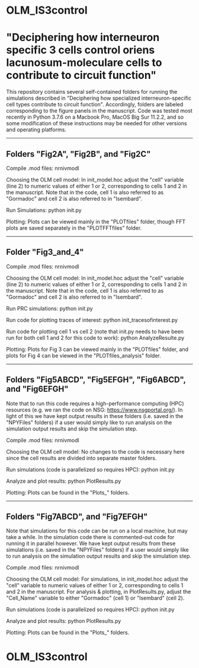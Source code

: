 # OLM_IS3control
"Deciphering how interneuron specific 3 cells control oriens lacunosum-moleculare cells to contribute to circuit function"
==============================================================================

This repository contains several self-contained folders for running the simulations described in "Deciphering how specialized interneuron-specific cell types contribute to circuit function". Accordingly, folders are labeled corresponding to the figure panels in the manuscript. Code was tested most recently in Python 3.7.6 on a Macbook Pro, MacOS Big Sur 11.2.2, and so some modification of these instructions may be needed for other versions and operating platforms.

-------------------------------------
Folders "Fig2A", "Fig2B", and "Fig2C"
-------------------------------------
Compile .mod files:
nrnivmodl

Choosing the OLM cell model:
In init_model.hoc adjust the "cell" variable (line 2) to numeric values of either 1 or 2, corresponding to cells 1 and 2 in the manuscript. Note that in the code, cell 1 is also referred to as "Gormadoc" and cell 2 is also referred to in "Isembard".

Run Simulations:
python init.py

Plotting:
Plots can be viewed mainly in the "PLOTfiles" folder, though FFT plots are saved separately in the "PLOTFFTfiles" folder.


-------------------
Folder "Fig3_and_4"
-------------------
Compile .mod files:
nrnivmodl

Choosing the OLM cell model:
In init_model.hoc adjust the "cell" variable (line 2) to numeric values of either 1 or 2, corresponding to cells 1 and 2 in the manuscript. Note that in the code, cell 1 is also referred to as "Gormadoc" and cell 2 is also referred to in "Isembard".

Run PRC simulations:
python init.py

Run code for plotting traces of interest:
python init_tracesofinterest.py

Run code for plotting cell 1 vs cell 2 (note that init.py needs to have been run for both cell 1 and 2 for this code to work):
python AnalyzeResulte.py

Plotting:
Plots for Fig 3 can be viewed mainly in the "PLOTfiles" folder, and plots for Fig 4 can be viewed in the "PLOTfiles_analysis" folder.

----------------------------------------------------------
Folders "Fig5ABCD", "Fig5EFGH", "Fig6ABCD", and "Fig6EFGH"
----------------------------------------------------------
Note that to run this code requires a high-performance computing (HPC) resources (e.g. we ran the code on NSG: https://www.nsgportal.org/). In light of this we have kept output results in these folders (i.e. saved in the "NPYFiles" folders) if a user would simply like to run analysis on the simulation output results and skip the simulation step.

Compile .mod files:
nrnivmodl

Choosing the OLM cell model:
No changes to the code is necessary here since the cell results are divided into separate master folders.

Run simulations (code is parallelized so requires HPC):
python init.py

Analyze and plot results:
python PlotResults.py

Plotting:
Plots can be found in the "Plots_" folders.

----------------------------------
Folders "Fig7ABCD", and "Fig7EFGH"
----------------------------------
Note that simulations for this code can be run on a local machine, but may take a while. In the simulation code there is commented-out code for running it in parallel however. We have kept output results from these simulations (i.e. saved in the "NPYFiles" folders) if a user would simply like to run analysis on the simulation output results and skip the simulation step.

Compile .mod files:
nrnivmodl

Choosing the OLM cell model:
For simulations, in init_model.hoc adjust the "cell" variable to numeric values of either 1 or 2, corresponding to cells 1 and 2 in the manuscript.
For analysis & plotting, in PlotResults.py, adjust the "Cell_Name" variable to either "Gormadoc" (cell 1) or "Isembard" (cell 2).

Run simulations (code is parallelized so requires HPC):
python init.py

Analyze and plot results:
python PlotResults.py

Plotting:
Plots can be found in the "Plots_" folders.
# OLM_IS3control
